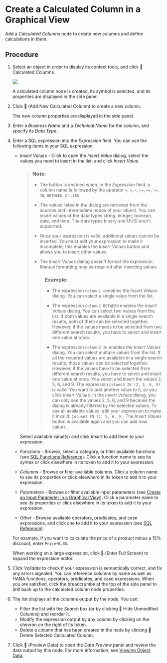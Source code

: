 <!-- copyc4f3d75ab99f4f7d997812f7f2ea7e80 -->

<link rel="stylesheet" type="text/css" href="../css/sap-icons.css"/>

# Create a Calculated Column in a Graphical View

Add a *Calculated Columns* node to create new columns and define calculations in them.



## Procedure

1.  Select an object in order to display its context tools, and click <span class="FPA-icons-V3"></span> Calculated Columns.

    ![](images/Graphical_View_Editor_-_Create_a_Column_83113a9.gif)

    A calculated column node is created, its symbol is selected, and its properties are displayed in the side panel.

2.  Click <span class="FPA-icons-V3"></span> \(Add New Calculated Column\) to create a new column.

    The new column properties are displayed in the side panel.

3.  Enter a *Business Name* and a *Technical Name* for the column, and specify its *Data Type*.

4.  Enter a SQL expression into the *Expression* field. You can use the following items in your SQL expression:

    -   *Insert Values* - Click to open the *Insert Value* dialog, select the values you need to insert in the list, and click *Insert Value*.

        > ### Note:  
        > -   The button is enabled when, in the *Expression* field, a column name is followed by the operator `=`, `>`, `<`, `>=`, `<=`, `!=`, `IN`, `BETWEEN`, or `LIKE`.
        > 
        > -   The values listed in the dialog are retrieved from the sources and intermediate nodes of your object. You can insert values of the data types string, integer, boolean, date, and time. The data types binary and UUID aren't supported.
        > -   Once your expression is valid, additional values cannot be inserted. You must edit your expression to make it incomplete; this enables the *Insert Values* button and allows you to insert other values.
        > -   The *Insert Values* dialog doesn't format the expression. Manual formatting may be required after inserting values.
        > 
        > > ### Example:  
        > > -   The expression `Column1 =`enables the *Insert Values* dialog. You can select a single value from the list.
        > > 
        > > -   The expression `Column2 BETWEEN` enables the *Insert Values* dialog. You can select two values from the list. If both values are available in a single search results, both of them can be selected together. However, if the values needs to be selected from two different search results, you have to select and insert one value at once.
        > > -   The expression `Column3 IN` enables the *Insert Values* dialog. You can select multiple values from the list. If all the required values are available in a single search results, those values can be selected together. However, if the values have to be selected from different search results, you have to select and insert one value at once. You select and insert the values 2, 5, 6, and 9. The expression `Column3 IN (2, 5, 6, 9)` is valid. You want to add another value to it, so you click *Insert Values*. In the *Insert Values* dialog, you can only see the values 2, 5, 6, and 9 because the dialog is already filtered by the selected values. To see all available values, edit your expression to make it invalid: `Column3 IN (2, 5, 6, 9,`. The *Insert Values* button is available again and you can add new values.

        Select available value\(s\) and click *Insert* to add them to your expression.

    -   *Functions* - Browse, select a category, or filter available functions \(see [SQL Functions Reference](../sql-functions-reference-6d624a1.md)\). Click a function name to see its syntax or click elsewhere in its token to add it to your expression.
    -   *Columns* - Browse or filter available columns. Click a column name to see its properties or click elsewhere in its token to add it to your expression.
    -   *Parameters* - Browse or filter available input parameters \(see [Create an Input Parameter in a Graphical View](../create-an-input-parameter-in-a-graphical-view-53fa99a.md)\). Click a parameter name to see its properties or click elsewhere in its token to add it to your expression.
    -   *Other* - Browse available operators, predicates, and case expressions, and click one to add it to your expression \(see [SQL Reference](../sql-reference-6a37cc5.md)\).

    For example, if you want to calculate the price of a product minus a 15% discount, enter `Price*0.85`.

    When working on a large expression, click <span class="FPA-icons-V3"></span> \(Enter Full Screen\) to expand the expression editor.

5.  Click *Validate* to check if your expression is semantically correct, and fix any errors signaled. You can reference columns by name as well as HANA functions, operators, predicates, and case expressions. When you are satisfied, click the breadcrumbs at the top of the side panel to drill back up to the calculated column node properties.

6.  The list displays all the columns output by the node. You can:

    -   Filter the list with the *Search* box \(or by clicking <span class="FPA-icons-V3"></span> Hide Unmodified Columns\) and reorder it.
    -   Modify the expression output by any column by clicking on the chevron on the right of its token.
    -   Delete a column that has been created in the node by clicking <span class="FPA-icons-V3"></span> Delete Selected Calculated Column.

7.  Click <span class="FPA-icons-V3"></span> \(Preview Data\) to open the *Data Preview* panel and review the data output by this node. For more information, see [Viewing Object Data](../viewing-object-data-b338e4a.md).


